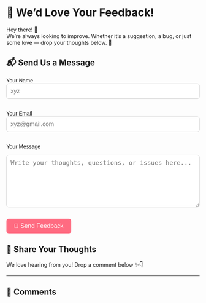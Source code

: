 # 💌 We’d Love Your Feedback!

Hey there! 👋  
We’re always looking to improve. Whether it’s a suggestion, a bug, or just some love — drop your thoughts below. 💖

## 📬 Send Us a Message

<form action="https://formspree.io/f/xqapgnod" method="POST">
  <label for="name">Your Name</label><br>
  <input type="text" id="name" name="name" placeholder="xyz" required><br><br>

  <label for="email">Your Email</label><br>
  <input type="email" id="email" name="_replyto" placeholder="xyz@gmail.com" required><br><br>

  <label for="message">Your Message</label><br>
  <textarea id="message" name="message" rows="6" placeholder="Write your thoughts, questions, or issues here..." required></textarea><br><br>

  <button type="submit">📨 Send Feedback</button>
</form>

## 💭 Share Your Thoughts

We love hearing from you! Drop a comment below ✨👇

<style>
form {
  font-family: sans-serif;
  max-width: 600px;
  margin-top: 1rem;
}
input, textarea {
  width: 100%;
  padding: 10px;
  border: 1px solid #ccc;
  border-radius: 6px;
  font-size: 1rem;
}
button {
  padding: 10px 20px;
  font-size: 1rem;
  background-color: #ff6b81;
  color: white;
  border: none;
  border-radius: 6px;
  cursor: pointer;
}
button:hover {
  background-color: #ff4757;
}
</style>


---

## 💬 Comments

<div id="giscus_thread"></div>
<style>
.giscus {
  margin-top: 2rem;
  padding: 1rem;
  border-radius: 12px;
  background-color: #1e1e2f;
  box-shadow: 0 4px 8px rgba(0,0,0,0.3);
}

.giscus-frame {
  border-radius: 12px !important;
}

.giscus-header {
  color: #fff;
  font-size: 1.2rem;
  font-weight: 600;
  margin-bottom: 0.5rem;
  display: block;
}

</style>

<script>
  window.addEventListener('DOMContentLoaded', () => {
    const giscus = document.querySelector('.giscus');
    if (giscus) {
      giscus.style.opacity = 0;
      giscus.style.transition = 'opacity 1.5s ease-in-out';
      setTimeout(() => {
        giscus.style.opacity = 1;
      }, 500);
    }
  });
</script>


<script src="https://giscus.app/client.js"
        data-repo="Mahija07/Automotive_MBD_questionnaire"
        data-repo-id="R_kgDOOVQXZg"
        data-category="Feedback"
        data-category-id="DIC_kwDOOVQXZs4Co4qe"
        data-mapping="pathname"
        data-reactions-enabled="1"
        data-theme="preferred_color_scheme"
        crossorigin="anonymous"
        async>
</script>

